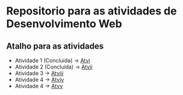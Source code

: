 # Repositorio para as atividades de Desenvolvimento Web

## Atalho para as atividades ##

- Atividade 1 (Concluída) -> [Atvi](https://github.com/Jonatas-Dallo/Atv-Desenvolvimento-Web-3/tree/Atvi) <br>
- Atividade 2 (Concluída) -> [Atvii](https://github.com/Jonatas-Dallo/Atv-Desenvolvimento-Web-3/tree/Atvii) <br>
- Atividade 3 -> [Atviii](https://github.com/Jonatas-Dallo/Atv-Desenvolvimento-Web-3/tree/Atviii) <br>
- Atividade 4 -> [Atviv](https://github.com/Jonatas-Dallo/Atv-Desenvolvimento-Web-3/tree/Atviv) <br>
- Atividade 4 -> [Atvv](https://github.com/Jonatas-Dallo/Atv-Desenvolvimento-Web-3/tree/Atvv) <br>
